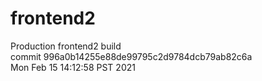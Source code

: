 # frontend2  
Production frontend2 build  
commit 996a0b14255e88de99795c2d9784dcb79ab82c6a  
Mon Feb 15 14:12:58 PST 2021  

